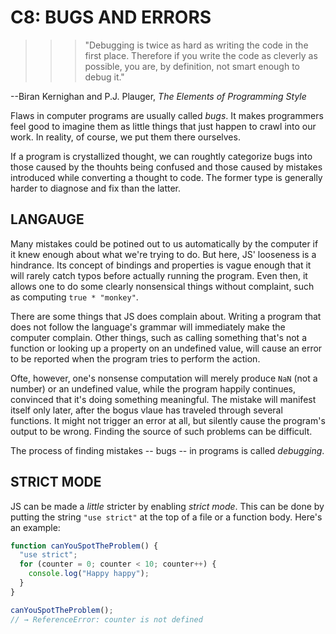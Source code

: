 # C8: BUGS AND ERRORS

>>> "Debugging is twice as hard as writing the code in the first place. Therefore if you write the 
code as cleverly as possible, you are, by definition, not smart enough to debug it."

--Biran Kernighan and P.J. Plauger, *The Elements of Programming Style*

Flaws in computer programs are usually called *bugs*. It makes programmers feel good to imagine 
them as little things that just happen to crawl into our work. In reality, of course, we put them 
there ourselves. 

If a program is crystallized thought, we can roughtly categorize bugs into those caused by the 
thouhts being confused and those caused by mistakes introduced while converting a thought to code. 
The former type is generally harder to diagnose and fix than the latter. 

## LANGAUGE

Many mistakes could be potined out to us automatically by the computer if it knew enough about what 
we're trying to do. But here, JS' looseness is a hindrance. Its concept of bindings and properties is 
vague enough that it will rarely catch typos before actually running the program. Even then, it allows 
one to do some clearly nonsensical things without complaint, such as computing `true * "monkey"`.

There are some things that JS does complain about. Writing a program that does not follow the language's 
grammar will immediately make the computer complain. Other things, such as calling something that's not 
a function or looking up a property on an undefined value, will cause an error to be reported when the 
program tries to perform the action. 

Ofte, however, one's nonsense computation will merely produce `NaN` (not a number) or an undefined 
value, while the program happily continues, convinced that it's doing something meaningful. The mistake 
will manifest itself only later, after the bogus vlaue has traveled through several functions. It might 
not trigger an error at all, but silently cause the program's output to be wrong. Finding the source 
of such problems can be difficult. 

The process of finding mistakes -- bugs -- in programs is called *debugging*. 

## STRICT MODE

JS can be made a *little* stricter by enabling *strict mode*. This can be done by putting the 
string `"use strict"` at the top of a file or a function body. Here's an example:

```js
function canYouSpotTheProblem() {
  "use strict";
  for (counter = 0; counter < 10; counter++) {
    console.log("Happy happy");
  }
}

canYouSpotTheProblem();
// → ReferenceError: counter is not defined
```



<!-- HERE -- use strict... -->